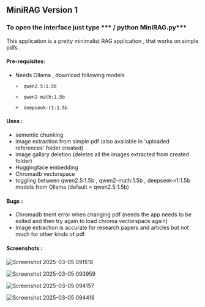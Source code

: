 ## MiniRAG Version 1

### To open the interface just type     *** <directory> / python MiniRAG.py*** 


This application is a pretty minimalist RAG application , that works on simple pdfs .

#### Pre-requisites:
+ Needs Ollama , download following models 
      
      +  qwen2.5:1.5b
  
      +  qwen2-math:1.5b
  
      +  deepseek-r1:1.5b
      

#### Uses : 
+ sementic chunking 
+ image extraction from simple pdf (also available in 'uploaded references' folder created)
+ image gallary deletion (deletes all the images extracted from created folder)
+ Huggingface embedding
+ Chromadb vectorspace
+ toggling between qwen2.5:1.5b , qwen2-math:1.5b , deepseek-r1:1.5b  models from Ollama (default = qwen2.5:1.5b)
  

#### Bugs :
+ Chromadb tnent error when changing pdf (needs the app needs to be exited and then try again to load chroma vectorspace again)
+ Image extraction is accurate for research papers and articles but not much for other kinds of pdf

#### Screenshots :

![Screenshot 2025-03-05 091518](https://github.com/user-attachments/assets/43aa76f3-45f3-4cd2-b205-c9288ef43b73)

![Screenshot 2025-03-05 093959](https://github.com/user-attachments/assets/773eeefd-50e9-4052-810a-e7e3f336af39)

![Screenshot 2025-03-05 094157](https://github.com/user-attachments/assets/74dae98d-e15a-4486-88de-4947b89cc387)

![Screenshot 2025-03-05 094416](https://github.com/user-attachments/assets/f1be46b1-a6f8-47e5-876f-e66485943b55)



